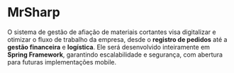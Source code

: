 # MrSharp
O sistema de gestão de afiação de materiais cortantes visa digitalizar e otimizar o fluxo de trabalho da empresa, desde o **registro de pedidos** até a **gestão financeira** e **logística**. Ele será desenvolvido inteiramente em **Spring Framework**, garantindo escalabilidade e segurança, com abertura para futuras implementações mobile.
